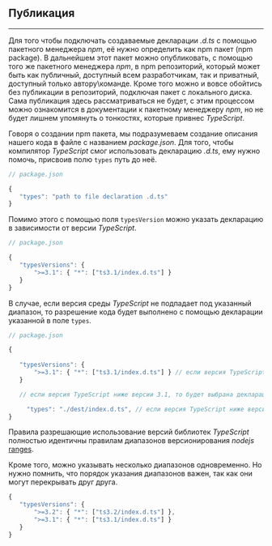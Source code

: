 ## Публикация
________________

Для того чтобы подключать создаваемые декларации *.d.ts* с помощью пакетного менеджера *npm*, её нужно определить как npm пакет (npm package). В дальнейшем этот пакет можно опубликовать, с помощью того же пакетного менеджера *npm*, в npm репозиторий, который может быть как публичный, доступный всем разработчикам, так и приватный, доступный только автору\команде. Кроме того можно и вовсе обойтись без публикации в репозиторий, подключая пакет с локального диска. Сама публикация здесь рассматриваться не будет, с этим процессом можно ознакомится в документации к пакетному менеджеру *npm*, но не будет лишнем упомянуть о тонкостях, которые привнес *TypeScript*.


Говоря о создании npm пакета, мы подразумеваем создание описания нашего кода в файле с названием *package.json*. Для того, чтобы компилятор *TypeScript* смог использовать декларацию *.d.ts*, ему нужно помочь, присвоив полю `types` путь до неё. 



~~~~~typescript
// package.json

{
   "types": "path to file declaration .d.ts"
}
~~~~~

Помимо этого с помощью поля `typesVersion` можно указать декларацию в зависимости от версии *TypeScript*.

~~~~~typescript
// package.json

{
   "typesVersions": {
       ">=3.1": { "*": ["ts3.1/index.d.ts"] }
   }
}
~~~~~

В случае, если версия среды *TypeScript* не подпадает под указанный диапазон, то разрешение кода будет выполнено с помощью декларации указанной в поле `types`.

~~~~~typescript
// package.json

{
  
   "typesVersions": {
       ">=3.1": { "*": ["ts3.1/index.d.ts"] } // если версия TypeScript выше либо равна 3.1
   }

   // если версия TypeScript ниже версии 3.1, то будет выбрана декларация указана в поле types

     "types": "./dest/index.d.ts", // если версия TypeScript ниже версии 3.1
}
~~~~~

Правила разрешающие использование версий библиотек *TypeScript* полностью идентичны правилам диапазонов версионирования *nodejs* [ranges](https://github.com/npm/node-semver#ranges).

Кроме того, можно указывать несколько диапазонов одновременно. Но нужно помнить, что порядок указания диапазонов важен, так как они могут перекрывать друг друга.

~~~~~typescript
{
   "typesVersions": {
       ">=3.2": { "*": ["ts3.2/index.d.ts"] },
       ">=3.1": { "*": ["ts3.1/index.d.ts"] }
   }
}
~~~~~
